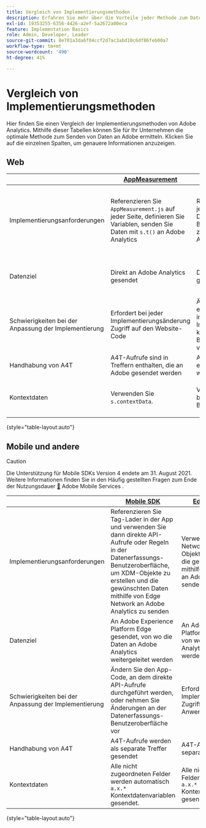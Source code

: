 ```yaml
---
title: Vergleich von Implementierungsmethoden
description: Erfahren Sie mehr über die Vorteile jeder Methode zum Datenversand an Adobe Analytics.
exl-id: 19353255-6356-4426-a2ef-5a2672a00eca
feature: Implementation Basics
role: Admin, Developer, Leader
source-git-commit: 8e701a3da6f04ccf2d7ac3abd10c6df86feb00a7
workflow-type: tm+mt
source-wordcount: '490'
ht-degree: 41%

---
```


# Vergleich von Implementierungsmethoden

Hier finden Sie einen Vergleich der Implementierungsmethoden von Adobe Analytics. Mithilfe dieser Tabellen können Sie für Ihr Unternehmen die optimale Methode zum Senden von Daten an Adobe ermitteln. Klicken Sie auf die einzelnen Spalten, um genauere Informationen anzuzeigen.

## Web

| | [AppMeasurement](/help/implement/js/overview.md) | [Adobe Analytics-Erweiterung](/help/implement/launch/overview.md) | [Web SDK](/help/implement/aep-edge/web-sdk/overview.md#web-sdk) | [Web SDK-Erweiterung](/help/implement/aep-edge/web-sdk/overview.md#web-sdk-extension) |
| --- | --- | --- | --- | --- |
| Implementierungsanforderungen | Referenzieren Sie `AppMeasurement.js` auf jeder Seite, definieren Sie Variablen, senden Sie Daten mit `s.t()` an Adobe Analytics | Referenzieren Sie Tag-Lader auf jeder Seite, verwenden Sie die Datenerfassungs-Benutzeroberfläche, um Variablen zu definieren und Daten an Adobe Analytics zu senden | Referenzieren Sie `Alloy.js` auf jeder Seite, verwenden Sie `alloy("sendEvent",{})`, um XDM-Objekte zu erstellen und die gewünschten Daten mithilfe von Edge Network an Adobe Analytics zu senden | Referenzieren Sie Tag-Lader auf jeder Seite, verwenden Sie die Datenerfassungs-Benutzeroberfläche, um XDM-Objekte zu erstellen und die gewünschten Daten mithilfe von Edge Network an Adobe Analytics zu senden |
| Datenziel | Direkt an Adobe Analytics gesendet | Direkt an Adobe Analytics gesendet | An Adobe Experience Platform Edge gesendet, von wo die Daten an Adobe Analytics weitergeleitet werden | An Adobe Experience Platform Edge gesendet, von wo die Daten an Adobe Analytics weitergeleitet werden |
| Schwierigkeiten bei der Anpassung der Implementierung | Erfordert bei jeder Implementierungsänderung Zugriff auf den Website-Code | Ändern Sie den Website-Code einmal, um das Lader-Tag zu installieren. Alle weiteren Implementierungsaktualisierungen können in der Datenerfassungs-Benutzeroberfläche vorgenommen werden | Erfordert bei jeder Implementierungsänderung Zugriff auf den Website-Code | Ändern Sie den Website-Code einmal, um das Lader-Tag zu installieren. Alle weiteren Implementierungsaktualisierungen können in der Datenerfassungs-Benutzeroberfläche vorgenommen werden |
| Handhabung von A4T | A4T-Aufrufe sind in Treffern enthalten, die an Adobe gesendet werden | A4T-Aufrufe sind in Treffern enthalten, die an Adobe gesendet werden | A4T-Aufrufe werden als separate Treffer gesendet | A4T-Aufrufe werden als separate Treffer gesendet |
| Kontextdaten | Verwenden Sie `s.contextData`. | Verwenden von `s.contextData` in benutzerdefinierten Code-Blöcken | Alle nicht zugeordneten Felder werden automatisch `a.x.*` Kontextdatenvariablen gesendet. | Alle nicht zugeordneten Felder werden automatisch `a.x.*` Kontextdatenvariablen gesendet. |

{style="table-layout:auto"}

## Mobile und andere

>[!CAUTION]
>
>Die Unterstützung für Mobile SDKs Version 4 endete am 31. August 2021. Weitere Informationen finden Sie in den Häufig gestellten Fragen zum Ende der Nutzungsdauer [&#128279;](https://experienceleague.adobe.com/docs/discontinued/using/mobile-services.html?lang=de) Adobe Mobile Services .


| | [Mobile SDK](/help/implement/aep-edge/mobile-sdk/overview.md) | [Edge Network-API](/help/implement/aep-edge/api/overview.md) |
| --- | --- | --- |
| Implementierungsanforderungen | Referenzieren Sie Tag-Lader in der App und verwenden Sie dann direkte API-Aufrufe oder Regeln in der Datenerfassungs-Benutzeroberfläche, um XDM-Objekte zu erstellen und die gewünschten Daten mithilfe von Edge Network an Adobe Analytics zu senden | Verwenden Sie die Edge Network-API, um XDM-Objekte zu erstellen und die gewünschten Daten mithilfe von Edge Network an Adobe Analytics zu senden |
| Datenziel | An Adobe Experience Platform Edge gesendet, von wo die Daten an Adobe Analytics weitergeleitet werden | An Adobe Experience Platform Edge gesendet, von wo die Daten an Adobe Analytics weitergeleitet werden |
| Schwierigkeiten bei der Anpassung der Implementierung | Ändern Sie den App-Code, an dem direkte API-Aufrufe durchgeführt werden, oder nehmen Sie Änderungen an der Datenerfassungs-Benutzeroberfläche vor | Erfordert bei jeder Implementierungsänderung Zugriff auf den Anwendungs-Code |
| Handhabung von A4T | A4T-Aufrufe werden als separate Treffer gesendet | A4T-Aufrufe werden als separate Treffer gesendet |
| Kontextdaten | Alle nicht zugeordneten Felder werden automatisch `a.x.*` Kontextdatenvariablen gesendet. | Alle nicht zugeordneten Felder werden automatisch `a.x.*` Kontextdatenvariablen gesendet |

{style="table-layout:auto"}
